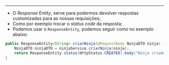 ___
- O *Response Entity*, serve para podermos devolver respostas customizadas para as nossas requisições;
- Como por exemplo trocar o *status code* da resposta;
- Podemos usar o `ResponseEntity`, podemos seguir como no exemplo abaixo:
```java
public ResponseEntity<String> criarNinja(@RequestBody NinjaDTO ninja) {
	NinjaDTO ninjaDTO = ninjaService.criarNinja(ninja);
	return ResponseEntity.status(HttpStatus.CREATED).body("Ninja criado com sucesso");
}
```